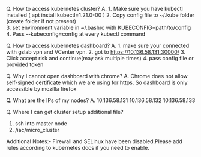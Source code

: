 Q. How to access kubernetes cluster?
A. 1. Make sure you have kubectl installed ( apt install kubectl=1.21.0-00 )
   2. Copy config file to ~/.kube folder (create folder if not present)  
   3. set environment variable in ~/.bashrc with KUBECONFIG=path/to/config
   4. Pass --kubeconfig=config at every kubectl command
   
Q. How to access kubernetes dashboard?
A. 1. make sure your connected with gslab vpn and VCenter vpn.
   2. got to https://10.136.58.131:30000/ 
   3. Click accept risk and continue(may ask multiple times)
   4. pass config file or provided token

Q. Why I cannot open dashboard with chrome?
A. Chrome does not allow self-signed certificate which we are using for https.
   So dashboard is only accessible by mozilla firefox

Q. What are the IPs of my nodes?
A. 10.136.58.131
   10.136.58.132
   10.136.58.133

Q. Where I can get cluster setup additional file?
   1. ssh into master node 
   2. /iac/micro_cluster

Additional Notes:- Firewall and SELinux have been disabled.Please add rules according to kubernetes docs if you need to enable.
